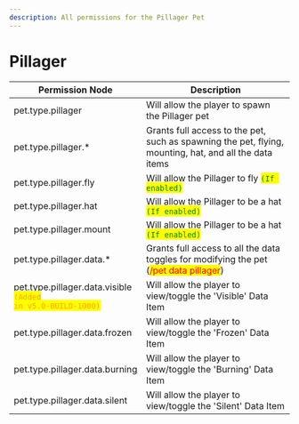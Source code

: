 ```yaml
---
description: All permissions for the Pillager Pet
---
```



# Pillager
| Permission Node | Description |
| - | - |
| pet.type.pillager | Will allow the player to spawn the Pillager pet |
| pet.type.pillager.* | Grants full access to the pet, such as spawning the pet, flying, mounting, hat, and all the data items |
| pet.type.pillager.fly | Will allow the Pillager to fly <mark style="color:green;">`(If enabled)`</mark> |
| pet.type.pillager.hat | Will allow the Pillager to be a hat <mark style="color:green;">`(If enabled)`</mark> |
| pet.type.pillager.mount | Will allow the Pillager to be a hat <mark style="color:green;">`(If enabled)`</mark> |
| pet.type.pillager.data.* | Grants full access to all the data toggles for modifying the pet (<mark style="color:red;">/pet data pillager</mark>) |
| pet.type.pillager.data.visible<br><mark style="color:orange;"><code>(Added in v5.0-BUILD-1000)</code></mark> | Will allow the player to view/toggle the 'Visible' Data Item |
| pet.type.pillager.data.frozen | Will allow the player to view/toggle the 'Frozen' Data Item |
| pet.type.pillager.data.burning | Will allow the player to view/toggle the 'Burning' Data Item |
| pet.type.pillager.data.silent | Will allow the player to view/toggle the 'Silent' Data Item |


